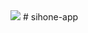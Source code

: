 <img src='https://travis-ci.com/atakam/sihone-app.svg?token=Pij1yf5YdAVsxNqE1q9p&branch=master'/>
# sihone-app

